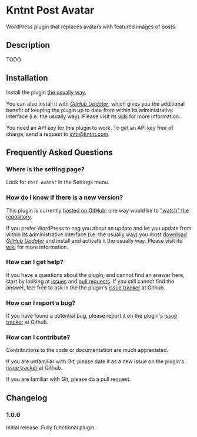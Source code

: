 # Kntnt Post Avatar

WordPress plugin that replaces avatars with featured images of posts.

## Description

TODO  

## Installation

Install the plugin [the usually way](https://codex.wordpress.org/Managing_Plugins#Installing_Plugins).

You can also install it with [*GitHub Updater*](https://github.com/afragen/github-updater/archive/develop.zip), which gives you the additional benefit of keeping the plugin up to date from within its administrative interface (i.e. the usually way). Please visit its [wiki](https://github.com/afragen/github-updater/wiki) for more information.

You need an API key for this plugin to work. To get an API key free of charge, send a request to info@kntnt.com.

## Frequently Asked Questions

### Where is the setting page?

Look for `Post Avatar` in the Settings menu.

### How do I know if there is a new version?

This plugin is currently [hosted on GitHub](https://github.com/kntnt/kntnt-post-avatar); one way would be to ["watch" the repository](https://help.github.com/articles/watching-and-unwatching-repositories/).

If you prefer WordPress to nag you about an update and let you update from within its administrative interface (i.e. the usually way) you must [download *GitHub Updater*](https://github.com/afragen/github-updater/archive/develop.zip) and install and activate it the usually way. Please visit its [wiki](https://github.com/afragen/github-updater/wiki) for more information. 

### How can I get help?

If you have a questions about the plugin, and cannot find an answer here, start by looking at [issues](https://github.com/kntnt/kntnt-post-avatar/issues) and [pull requests](https://github.com/kntnt/kntnt-post-avatar/pulls). If you still cannot find the answer, feel free to ask in the the plugin's [issue tracker](https://github.com/kntnt/kntnt-post-avatar/issues) at Github.

### How can I report a bug?

If you have found a potential bug, please report it on the plugin's [issue tracker](https://github.com/kntnt/kntnt-post-avatar/issues) at Github.

### How can I contribute?

Contributions to the code or documentation are much appreciated.

If you are unfamiliar with Git, please date it as a new issue on the plugin's [issue tracker](https://github.com/kntnt/kntnt-post-avatar/issues) at Github.

If you are familiar with Git, please do a pull request.

## Changelog

### 1.0.0

Initial release. Fully functional plugin.
